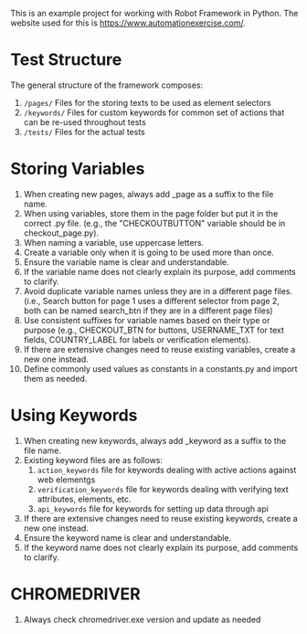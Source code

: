 This is an example project for working with Robot Framework in Python.  The website used for this is https://www.automationexercise.com/. 
# Test Structure
The general structure of the framework composes:
1. `/pages/` Files for the storing texts to be used as element selectors
2. `/keywords/` Files for custom keywords for common set of actions that can be re-used throughout tests
3. `/tests/` Files for the actual tests

# Storing Variables
1. When creating new pages, always add _page as a suffix to the file name.
2. When using variables, store them in the page folder but put it in the correct .py file. (e.g., the "CHECKOUTBUTTON" variable should be in checkout_page.py).
3. When naming a variable, use uppercase letters. 
4. Create a variable only when it is going to be used more than once. 
5. Ensure the variable name is clear and understandable. 
6. If the variable name does not clearly explain its purpose, add comments to clarify. 
7. Avoid duplicate variable names unless they are in a different page files. (i.e., Search button for page 1 uses a different selector from page 2, both can be named search_btn if they are in a different page files) 
8. Use consistent suffixes for variable names based on their type or purpose (e.g., CHECKOUT_BTN for buttons, USERNAME_TXT for text fields, COUNTRY_LABEL for labels or verification elements). 
9. If there are extensive changes need to reuse existing variables, create a new one instead.
10. Define commonly used values as constants in a constants.py and import them as needed.

# Using Keywords
1. When creating new keywords, always add _keyword as a suffix to the file name.
2. Existing keyword files are as follows:
   1. `action_keywords` file for keywords dealing with active actions against web elementgs
   2. `verification_keywords` file for keywords dealing with verifying text attributes, elements, etc.
   3. `api_keywords` file for keywords for setting up data through api
3. If there are extensive changes need to reuse existing keywords, create a new one instead.
4. Ensure the keyword name is clear and understandable. 
5. If the keyword name does not clearly explain its purpose, add comments to clarify. 

# CHROMEDRIVER
1. Always check chromedriver.exe version and update as needed

